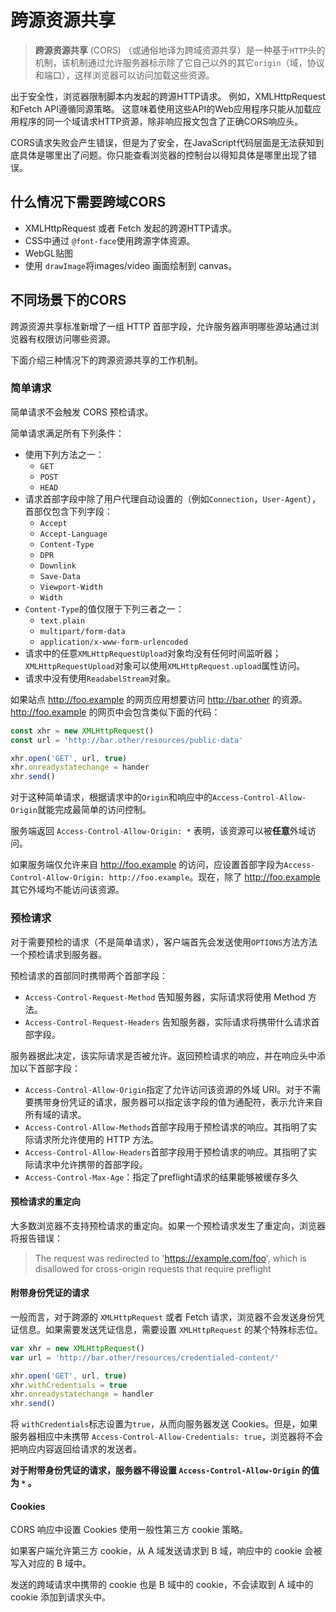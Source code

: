 # 跨源资源共享

> **跨源资源共享** (CORS) （或通俗地译为跨域资源共享）是一种基于`HTTP`头的机制，该机制通过允许服务器标示除了它自己以外的其它`origin`（域，协议和端口），这样浏览器可以访问加载这些资源。

出于安全性，浏览器限制脚本内发起的跨源HTTP请求。 例如，XMLHttpRequest 和Fetch API遵循同源策略。 这意味着使用这些API的Web应用程序只能从加载应用程序的同一个域请求HTTP资源，除非响应报文包含了正确CORS响应头。

CORS请求失败会产生错误，但是为了安全，在JavaScript代码层面是无法获知到底具体是哪里出了问题。你只能查看浏览器的控制台以得知具体是哪里出现了错误。

## 什么情况下需要跨域CORS

+ XMLHttpRequest 或者 Fetch 发起的跨源HTTP请求。
+ CSS中通过 `@font-face`使用跨源字体资源。
+ WebGL贴图
+ 使用 `drawImage`将images/video 画面绘制到 canvas。

## 不同场景下的CORS

跨源资源共享标准新增了一组 HTTP 首部字段，允许服务器声明哪些源站通过浏览器有权限访问哪些资源。

下面介绍三种情况下的跨源资源共享的工作机制。

### 简单请求

简单请求不会触发 CORS 预检请求。

简单请求满足所有下列条件：

+ 使用下列方法之一：
  + `GET`
  + `POST`
  + `HEAD`
+ 请求首部字段中除了用户代理自动设置的（例如`Connection`，`User-Agent`），首部仅包含下列字段：
  + `Accept`
  + `Accept-Language`
  + `Content-Type`
  + `DPR`
  + `Downlink`
  + `Save-Data`
  + `Viewport-Width`
  + `Width`
+ `Content-Type`的值仅限于下列三者之一：
  + `text.plain`
  + `multipart/form-data`
  + `application/x-www-form-urlencoded`
+ 请求中的任意`XMLHttpRequestUpload`对象均没有任何时间监听器；`XMLHttpRequestUpload`对象可以使用`XMLHttpRequest.upload`属性访问。
+ 请求中没有使用`ReadabelStream`对象。

如果站点 <http://foo.example> 的网页应用想要访问 <http://bar.other> 的资源。<http://foo.example> 的网页中会包含类似下面的代码：

```javascript
const xhr = new XMLHttpRequest()
const url = 'http://bar.other/resources/public-data'

xhr.open('GET', url, true)
xhr.onreadystatechange = hander
xhr.send()
```

对于这种简单请求，根据请求中的`Origin`和响应中的`Access-Control-Allow-Origin`就能完成最简单的访问控制。

服务端返回 `Access-Control-Allow-Origin: *` 表明，该资源可以被**任意**外域访问。

如果服务端仅允许来自 <http://foo.example> 的访问，应设置首部字段为`Access-Control-Allow-Origin: http://foo.example`。现在，除了 <http://foo.example> 其它外域均不能访问该资源。

### 预检请求

对于需要预检的请求（不是简单请求），客户端首先会发送使用`OPTIONS`方法方法一个预检请求到服务器。

预检请求的首部同时携带两个首部字段：

+ `Access-Control-Request-Method` 告知服务器，实际请求将使用 Method 方法。
+ `Access-Control-Request-Headers` 告知服务器，实际请求将携带什么请求首部字段。

服务器据此决定，该实际请求是否被允许。返回预检请求的响应，并在响应头中添加以下首部字段：

+ `Access-Control-Allow-Origin`指定了允许访问该资源的外域 URI。对于不需要携带身份凭证的请求，服务器可以指定该字段的值为通配符，表示允许来自所有域的请求。
+ `Access-Control-Allow-Methods`首部字段用于预检请求的响应。其指明了实际请求所允许使用的 HTTP 方法。
+ `Access-Control-Allow-Headers`首部字段用于预检请求的响应。其指明了实际请求中允许携带的首部字段。
+ `Access-Control-Max-Age`：指定了preflight请求的结果能够被缓存多久

#### 预检请求的重定向

大多数浏览器不支持预检请求的重定向。如果一个预检请求发生了重定向，浏览器将报告错误：

> The request was redirected to 'https://example.com/foo', which is disallowed for cross-origin requests that require preflight

#### 附带身份凭证的请求

一般而言，对于跨源的 `XMLHttpRequest` 或者 Fetch 请求，浏览器不会发送身份凭证信息。如果需要发送凭证信息，需要设置 `XMLHttpRequest` 的某个特殊标志位。

```javascript
var xhr = new XMLHttpRequest()
var url = 'http://bar.other/resources/credentialed-content/'

xhr.open('GET', url, true)
xhr.withCredentials = true
xhr.onreadystatechange = handler
xhr.send()
```

将 `withCredentials`标志设置为`true`，从而向服务器发送 Cookies。但是，如果服务器相应中未携带 `Access-Control-Allow-Credentials: true`，浏览器将不会把响应内容返回给请求的发送者。

**对于附带身份凭证的请求，服务器不得设置 `Access-Control-Allow-Origin` 的值为 `*` 。**

#### Cookies

CORS 响应中设置 Cookies 使用一般性第三方 cookie 策略。

如果客户端允许第三方 cookie，从 A 域发送请求到 B 域，响应中的 cookie 会被写入对应的 B 域中。

发送的跨域请求中携带的 cookie 也是 B 域中的 cookie，不会读取到 A 域中的 cookie 添加到请求头中。
